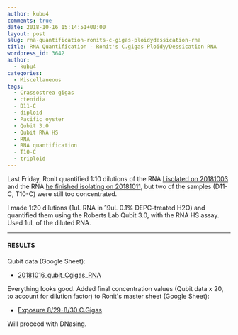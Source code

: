 ```yaml
---
author: kubu4
comments: true
date: 2018-10-16 15:14:51+00:00
layout: post
slug: rna-quantification-ronits-c-gigas-ploidydessication-rna
title: RNA Quantification - Ronit's C.gigas Ploidy/Dessication RNA
wordpress_id: 3642
author:
  - kubu4
categories:
  - Miscellaneous
tags:
  - Crassostrea gigas
  - ctenidia
  - D11-C
  - diploid
  - Pacific oyster
  - Qubit 3.0
  - Qubit RNA HS
  - RNA
  - RNA quantification
  - T10-C
  - triploid
---
```


Last Friday, Ronit quantified 1:10 dilutions of the RNA [I isolated on 20181003](2018/10/03/rna-isolation-ronits-c-gigas-diploidtriploid-dessicationheat-shock-ctenidia-tissues.html) and the RNA [he finished isolating on 20181011](httpss://genefish.wordpress.com/2018/10/11/ronits-notebook-rna-extraction-day-2/), but two of the samples (D11-C, T10-C) were still too concentrated.

I made 1:20 dilutions (1uL RNA in 19uL 0.1% DEPC-treated H2O) and quantified them using the Roberts Lab Qubit 3.0, with the RNA HS assay. Used 1uL of the diluted RNA.



* * *





#### RESULTS



Qubit data (Google Sheet):





  * [20181016_qubit_Cgigas_RNA](httpss://docs.google.com/spreadsheets/d/19S2yFspWZLClwsmu7_3osrAOA5-2RemZ_-OjKB1OZpI/edit?usp=sharing)



Everything looks good. Added final concentration values (Qubit data x 20, to account for dilution factor) to Ronit's master sheet (Google Sheet):



  * [Exposure 8/29-8/30 C.Gigas](httpss://docs.google.com/spreadsheets/d/17mv8gMbmaldggA8Zf0RwBeNF_O4faY8dJFg31XO63K4/edit?usp=sharing)



Will proceed with DNasing.

